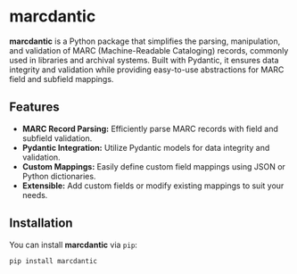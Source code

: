 # marcdantic

**marcdantic** is a Python package that simplifies the parsing, manipulation, and validation of MARC (Machine-Readable Cataloging) records, commonly used in libraries and archival systems. Built with Pydantic, it ensures data integrity and validation while providing easy-to-use abstractions for MARC field and subfield mappings.

## Features

- **MARC Record Parsing:** Efficiently parse MARC records with field and subfield validation.
- **Pydantic Integration:** Utilize Pydantic models for data integrity and validation.
- **Custom Mappings:** Easily define custom field mappings using JSON or Python dictionaries.
- **Extensible:** Add custom fields or modify existing mappings to suit your needs.

## Installation

You can install **marcdantic** via `pip`:

```bash
pip install marcdantic
```
